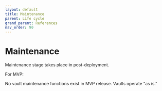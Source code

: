 ```yaml
---
layout: default
title: Maintenance
parent: Life cycle
grand_parent: References
nav_order: 90
---
```


Maintenance
===========

Maintenance stage takes place in post-deployment.

For MVP:

No vault maintenance functions exist in MVP release. Vaults operate "as is."